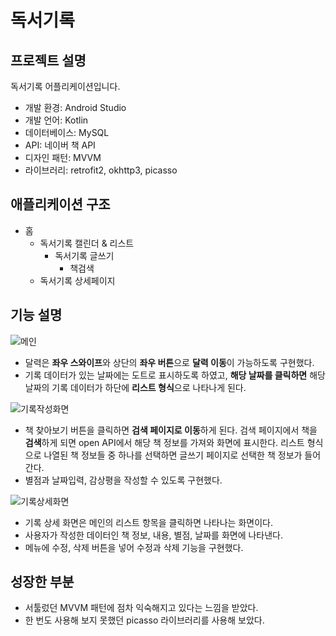 # 독서기록

## 프로젝트 설명
독서기록 어플리케이션입니다.

- 개발 환경: Android Studio
- 개발 언어: Kotlin
- 데이터베이스: MySQL
- API: 네이버 책 API
- 디자인 패턴: MVVM
- 라이브러리: retrofit2, okhttp3, picasso

## 애플리케이션 구조
- 홈
  - 독서기록 캘린더 & 리스트
    - 독서기록 글쓰기
      - 책검색
  - 독서기록 상세페이지

## 기능 설명
![메인](https://user-images.githubusercontent.com/37447282/162382688-fefe1f85-d877-48b8-8da9-e98f998acdc4.png)

- 달력은 **좌우 스와이프**와 상단의 **좌우 버튼**으로 **달력 이동**이 가능하도록 구현했다.
- 기록 데이터가 있는 날짜에는 도트로 표시하도록 하였고, **해당 날짜를 클릭하면** 해당 날짜의 기록 데이터가 하단에 **리스트 형식**으로 나타나게 된다.

![기록작성화면](https://user-images.githubusercontent.com/37447282/162386665-8fac23ef-1730-4916-9a2c-85937c73dd07.png)

- 책 찾아보기 버튼을 클릭하면 **검색 페이지로 이동**하게 된다. 검색 페이지에서 책을 **검색**하게 되면 open API에서 해당 책 정보를 가져와 화면에 표시한다. 리스트 형식으로 나열된 책 정보들 중 하나를 선택하면 글쓰기 페이지로 선택한 책 정보가 들어간다.
- 별점과 날짜입력, 감상평을 작성할 수 있도록 구현했다. 

![기록상세화면](https://user-images.githubusercontent.com/37447282/162389299-bf18144f-43e4-46d3-bddb-5a9f898bcdf5.png)

- 기록 상세 화면은 메인의 리스트 항목을 클릭하면 나타나는 화면이다.
- 사용자가 작성한 데이터인 책 정보, 내용, 별점, 날짜를 화면에 나타낸다.
- 메뉴에 수정, 삭제 버튼을 넣어 수정과 삭제 기능을 구현했다.

## 성장한 부분
- 서툴렀던 MVVM 패턴에 점차 익숙해지고 있다는 느낌을 받았다.
- 한 번도 사용해 보지 못했던 picasso 라이브러리를 사용해 보았다.
 
